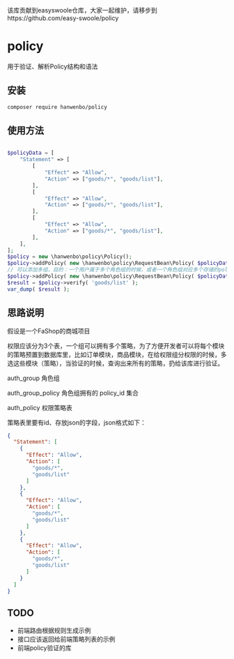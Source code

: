 
该库贡献到easyswoole仓库，大家一起维护，请移步到https://github.com/easy-swoole/policy

# policy
用于验证、解析Policy结构和语法

## 安装
```bash
composer require hanwenbo/policy
```
## 使用方法
```php

$policyData = [
	"Statement" => [
		[
			"Effect" => "Allow",
			"Action" => ["goods/*", "goods/list"],
		],
		[
			"Effect" => "Allow",
			"Action" => ["goods/*", "goods/list"],
		],
		[
			"Effect" => "Allow",
			"Action" => ["goods/*", "goods/list"],
		],
	],
];
$policy = new \hanwenbo\policy\Policy();
$policy->addPolicy( new \hanwenbo\policy\RequestBean\Policy( $policyData ) );
// 可以添加多组，目的：一个用户属于多个角色组的时候，或者一个角色组对应多个存储的policy的时候
$policy->addPolicy( new \hanwenbo\policy\RequestBean\Policy( $policyData ) );
$result = $policy->verify( 'goods/list' );
var_dump( $result );
```
## 思路说明

假设是一个FaShop的商城项目

权限应该分为3个表，一个组可以拥有多个策略，为了方便开发者可以将每个模块的策略预置到数据库里，比如订单模块，商品模块，在给权限组分权限的时候，多选这些模块（策略），当验证的时候，查询出来所有的策略，扔给该库进行验证。

auth_group 角色组

auth_group_policy 角色组拥有的 policy_id 集合

auth_policy 权限策略表

策略表里要有id、存放json的字段，json格式如下：
```json
{
  "Statement": [
    {
      "Effect": "Allow",
      "Action": [
        "goods/*",
        "goods/list"
      ]
    },
    {
      "Effect": "Allow",
      "Action": [
        "goods/*",
        "goods/list"
      ]
    },
    {
      "Effect": "Allow",
      "Action": [
        "goods/*",
        "goods/list"
      ]
    }
  ]
}

```
## TODO
- 前端路由根据规则生成示例
- 接口应该返回给前端策略列表的示例
- 前端policy验证的库